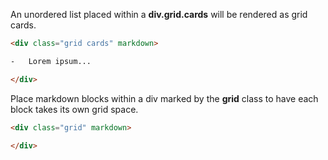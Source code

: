 An unordered list placed within a **div.grid.cards** will be rendered as grid cards.

```html
<div class="grid cards" markdown>

-   Lorem ipsum...

</div>
```

Place markdown blocks within a div marked by the **grid** class to have each block takes its own grid space.

```html
<div class="grid" markdown>

</div>
```

